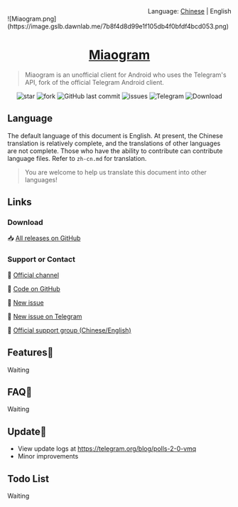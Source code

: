 <div align="right">Language: <a title="Chinese" href="https://miaogram.github.io/Miaogram/zh-cn.html">Chinese</a> | English </div>
<link rel="icon" href="/favicon.ico" mce_href="/favicon.ico" type="image/x-icon">
<link rel="shortcut icon" href="/favicon.ico" mce_href="/favicon.ico" type="image/x-icon">
![Miaogram.png](https://image.gslb.dawnlab.me/7b8f4d8d99e1f105db4f0bfdf4bcd053.png)
<h1 align="center"><a href="https://miaogram.github.io/Miaogram/" target="_blank">Miaogram</a></h1>

> Miaogram is an unofficial client for Android who uses the Telegram's API, fork of the official Telegram Android client.

<p align="center">
<img alt="star" src="https://img.shields.io/github/stars/Miaogram/Miaogram.svg"/>
<img alt="fork" src="https://img.shields.io/github/forks/Miaogram/Miaogram.svg"/>
<img alt="GitHub last commit" src="https://img.shields.io/github/last-commit/Miaogram/Miaogram.svg?label=commits">
<img alt="issues" src="https://img.shields.io/github/issues/Miaogram/Miaogram.svg"/>
<img alt="Telegram" src="https://img.shields.io/badge/Telegram-blue.svg"/>
<img alt="Download" src="https://img.shields.io/badge/download-29.9KB-brightgreen.svg"/>
</p>

## Language

The default language of this document is English. At present, the Chinese translation is relatively complete, and the translations of other languages are not complete. Those who have the ability to contribute can contribute language files. Refer to `zh-cn.md` for translation.

> You are welcome to help us translate this document into other languages!

## Links

### Download

📥 [All releases on GitHub](https://github.com/Miaogram/Miaogram/releases)

### Support or Contact

📢 [Official channel](https://t.me/Miaogram)

📝 [Code on GitHub](https://github.com/Miaogram/Miaogram/)

🐛 [New issue](https://github.com/Miaogram/Miaogram/issues)

🐛 [New issue on Telegram](https://github.com/Miaogram/Miaogram/issues)

🚩 [Official support group (Chinese/English)]()

## Features📡

Waiting

## FAQ🎐

Waiting

## Update🔌

- View update logs at https://telegram.org/blog/polls-2-0-vmq
- Minor improvements

## Todo List

Waiting